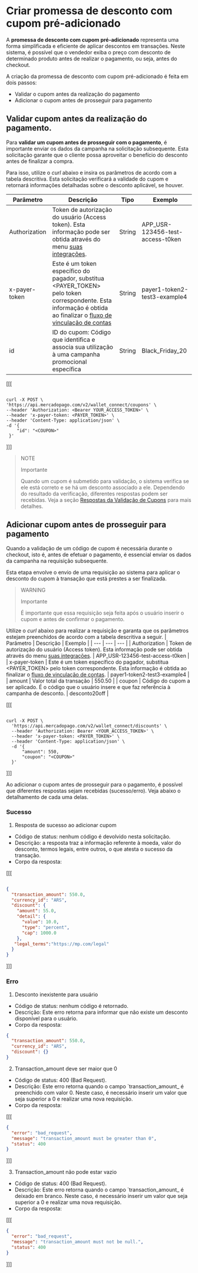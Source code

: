 # Criar promessa de desconto com cupom pré-adicionado

A **promessa de desconto com cupom pré-adicionado** representa uma forma simplificada e eficiente de aplicar descontos em transações. Neste sistema, é possível que o vendedor exiba o preço com desconto de determinado produto antes de realizar o pagamento, ou seja, antes do checkout. 

A criação da promessa de desconto com cupom pré-adicionado é feita em dois passos:

* Validar o cupom antes da realização do pagamento
* Adicionar o cupom antes de prosseguir para pagamento

## Validar cupom antes da realização do pagamento.

Para **validar um cupom antes de prosseguir com o pagamento**, é importante enviar os dados da campanha na solicitação subsequente. Esta solicitação garante que o cliente possa aproveitar o benefício do desconto antes de finalizar a compra.

Para isso, utilize o _curl_ abaixo e insira os parâmetros de acordo com a tabela descritiva. Esta solicitação verificará a validade do cupom e retornará informações detalhadas sobre o desconto aplicável, se houver.

| Parâmetro  | Descrição  | Tipo  | Exemplo  |
| --- | --- | --- | --- |
| Authorization  | Token de autorização do usuário (Access token). Esta informação pode ser obtida através do menu [suas integrações](/developers/pt/docs/wallet-connect/additional-content/your-integrations/credentials).  | String  | APP_USR-123456-test-access-t0ken  |
| x-payer-token  | Este é um token específico do pagador, substitua <PAYER_TOKEN> pelo token correspondente. Esta informação é obtida ao finalizar o  [fluxo de vinculação de contas](/developers/pt/docs/wallet-connect/account-linking-flow/create-agreement) | String  | payer1-token2-test3-example4  |
| id  | ID do cupom: Código que identifica e associa sua utilização à uma campanha promocional específica  | String  | Black_Friday_20  |
[[[
```curl

curl -X POST \
'https://api.mercadopago.com/v2/wallet_connect/coupons' \
--header 'Authorization: <Bearer YOUR_ACCESS_TOKEN>' \
--header 'x-payer-token: <PAYER_TOKEN>' \
--header 'Content-Type: application/json' \
-d '{
    "id": "<COUPON>"
 }'
```
]]]


> NOTE
>
> Importante
>
>Quando um cupom é submetido para validação, o sistema verifica se ele está correto e se há um desconto associado a ele. Dependendo do resultado da verificação, diferentes respostas podem ser recebidas. Veja a seção [Respostas da Validação de Cupons](/developers/pt/docs/wallet-connect/discounts/create-discount-promie-preadd-coupon/validation-responses) para mais detalhes.

## Adicionar cupom antes de prosseguir para pagamento

Quando a validação de um código de cupom é necessária durante o checkout, isto é, antes de efetuar o pagamento, é essencial enviar os dados da campanha na requisição subsequente.

Esta etapa envolve o envio de uma requisição ao sistema para aplicar o desconto do cupom à transação que está prestes a ser finalizada.

> WARNING
>
> Importante
>
> É importante que essa requisição seja feita após o usuário inserir o cupom e antes de confirmar o pagamento.


Utilize o _curl_ abaixo para realizar a requisição e garanta que os parâmetros estejam preenchidos de acordo com a tabela descritiva a seguir.
| Parâmetro  | Descrição  | Exemplo  |
| --- | --- | --- |
| Authorization  | Token de autorização do usuário (Access token). Esta informação pode ser obtida através do menu [suas integrações](/developers/pt/docs/wallet-connect/additional-content/your-integrations/credentials).  | APP_USR-123456-test-access-t0ken  |
| x-payer-token  | Este é um token específico do pagador, substitua <PAYER_TOKEN> pelo token correspondente. Esta informação é obtida ao finalizar o [fluxo de vinculação de contas](/developers/pt/docs/wallet-connect/account-linking-flow/create-agreement).  | payer1-token2-test3-example4  |
| amount  | Valor total da transação  | 550.50  |
| coupon  | Código do cupom a ser aplicado. É o código que o usuário insere e que faz referência à campanha de desconto.  | desconto20off  |

[[[
```curl

curl -X POST \
  'https://api.mercadopago.com/v2/wallet_connect/discounts' \
  --header 'Authorization: Bearer <YOUR_ACCESS_TOKEN>' \
  --header 'x-payer-token: <PAYER_TOKEN>' \
  --header 'Content-Type: application/json' \
  -d '{
      "amount": 550,
      "coupon": "<COUPON>"
  }'

```
]]]

Ao adicionar o cupom antes de prosseguir para o pagamento, é possível que diferentes respostas sejam recebidas (sucesso/erro). Veja abaixo o detalhamento de cada uma delas.

### Sucesso

1. Resposta de sucesso ao adicionar cupom

* Código de status: nenhum código é devolvido nesta solicitação.
* Descrição: a resposta traz a informação referente à moeda, valor do desconto, termos legais, entre outros, o que atesta o sucesso da transação.
* Corpo da resposta: 

[[[
```Json

{
  "transaction_amount": 550.0,
  "currency_id": "ARS",
  "discount": {
    "amount": 55.0,
    "detail": {
      "value": 10.0,
      "type": "percent",
      "cap": 1000.0
    },
   "legal_terms":"https://mp.com/legal"
  }
}

```
]]]

### Erro

1. Desconto inexistente para usuário

* Código de status: nenhum código é retornado.
* Descrição: Este erro retorna para informar que não existe um desconto disponível para o usuário.
* Corpo da resposta:

```Json
{
  "transaction_amount": 550.0,
  "currency_id": "ARS",
  "discount": {}
}

```

2. Transaction_amount deve ser maior que 0

* Código de status: 400 (Bad Request).
* Descrição: Este erro retorna quando o campo `transaction_amount_ é preenchido com valor 0. Neste caso, é necessário inserir um valor que seja superior a 0 e realizar uma nova requisição.
* Corpo da resposta:

[[[
```Json
{
  "error": "bad_request",
  "message": "transaction_amount must be greater than 0",
  "status": 400
}
```
]]]

3. Transaction_amount não pode estar vazio

* Código de status: 400 (Bad Request).
* Descrição: Este erro retorna quando o campo `transaction_amount_ é deixado em branco. Neste caso, é necessário inserir um valor que seja superior a 0 e realizar uma nova requisição.
* Corpo da resposta:

[[[
```Json
{
  "error": "bad_request",
  "message": "transaction_amount must not be null.",
  "status": 400
}

```
]]]